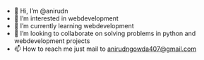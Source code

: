 - 👋 Hi, I’m @anirudn
- 👀 I’m interested in webdevelopment
- 🌱 I’m currently learning webdevelopment
- 💞️ I’m looking to collaborate on solving problems in python and webdevelopment projects
- 📫 How to reach me just mail to anirudngowda407@gmail.com

<!---
anirudngowda/anirudngowda is a ✨ special ✨ repository because its `README.md` (this file) appears on your GitHub profile.
You can click the Preview link to take a look at your changes.
--->
